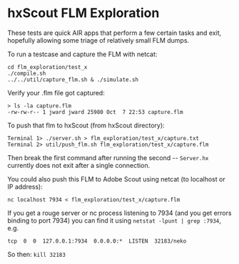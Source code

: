 hxScout FLM Exploration
=======================

These tests are quick AIR apps that perform a few certain tasks and exit,
hopefully allowing some triage of relatively small FLM dumps.

To run a testcase and capture the FLM with netcat:

    cd flm_exploration/test_x
    ./compile.sh
    ../../util/capture_flm.sh & ./simulate.sh

Verify your .flm file got captured:

    > ls -la capture.flm
    -rw-rw-r-- 1 jward jward 25980 Oct  7 22:53 capture.flm

To push that flm to hxScout (from hxScout directory):

    Terminal 1> ./server.sh > flm_exploration/test_x/capture.txt
    Terminal 2> util/push_flm.sh flm_exploration/test_x/capture.flm

Then break the first command after running the second -- `Server.hx` currently
does not exit after a single connection.

You could also push this FLM to Adobe Scout using netcat (to localhost or IP address):

    nc localhost 7934 < flm_exploration/test_x/capture.flm

If you get a rouge server or nc process listening to 7934 (and you get
errors binding to port 7934) you can find it using
`netstat -lpunt | grep :7934`, e.g.

    tcp  0  0  127.0.0.1:7934  0.0.0.0:*  LISTEN  32183/neko      

So then: `kill 32183`
